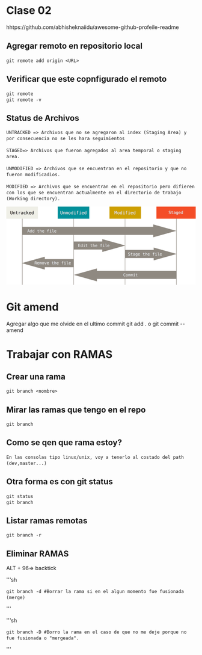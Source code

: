 # Clase 02

hhtps://github.com/abhisheknaiidu/awesome-github-profeile-readme

## Agregar remoto en repositorio local

    git remote add origin <URL>

## Verificar que este copnfigurado el remoto

    git remote
    git remote -v

## Status de Archivos

    UNTRACKED => Archivos que no se agregaron al index (Staging Area) y por consecuencia no se les hara seguimientos

    STAGED=> Archivos que fueron agregados al area temporal o staging area.

    UNMODIFIED => Archivos que se encuentran en el repositorio y que no fueron modificadios.

    MODIFIED => Archivos que se encuentran en el repositorio pero difieren con los que se encuentran actualmente en el directorio de trabajo (Working directory).


![status_archivos](img/3rFpi.png)

# Git amend
 Agregar algo que me olvide en el ultimo commit
    git add . o <archivo>
    git commit --amend

# Trabajar con RAMAS

## Crear una rama

    git branch <nombre>

## Mirar las ramas que tengo en el repo

    git branch

## Como se qen que rama estoy?

    En las consolas tipo linux/unix, voy a tenerlo al costado del path (dev,master...)

## Otra forma es con git status

    git status 
    git branch

## Listar ramas remotas

    git branch -r

## Eliminar RAMAS

ALT + 96=> backtick

'''sh

    git branch -d #Borrar la rama si en el algun momento fue fusionada (merge)
'''


'''sh

    git branch -D #Borro la rama en el caso de que no me deje porque no fue fusionada o "mergeada".

'''